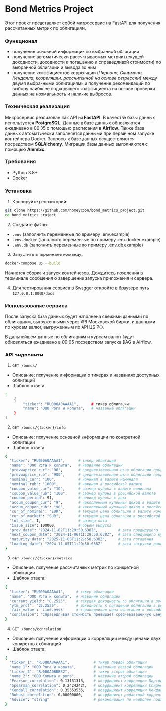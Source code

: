 # Bond Metrics Project

Этот проект представляет собой микросервис на FastAPI для получения рассчитанных метрик по облигациям. 

### Функционал
- получение основной информации по выбранной облигации 
- получение автоматически рассчитываемых метрик (текущей доходности, доходности к погашению и справедливой стоимости) по выбранной облигации и вывода по ним
- получение коэффициентов корреляции (_Пирсона, Спирмена, Кендалла, корреляции, рассчитанной на основе регрессии_) между двумя выбранными облигациями и получение рекомендаций по выбору наиболее подходящего коэффициента на основе проверки данных на нормальность и наличие выбросов.

### Техническая реализация
Микросервис реализован как API на **FastAPI**. В качестве базы данных используется **PostgreSQL**.
Данные в базе данных обновляются ежедневно в 00:05 с помощью расписания в **Airflow**. Также база данных автоматически заполняется данными при первичном запуске контейнера Docker.
Запросы к базе данных осуществляются посредством **SQLAlchemy**.
Миграции базы данных выполняются с помощью **Alembic**. 

### Требования
- Python 3.8+
- Docker

### Установка
1. Клонируйте репозиторий:
```bash
git clone https://github.com/homeycoon/bond_metrics_project.git
cd bond_metrics_project
```
2. Создайте файлы:
- `.env` (заполнить переменные по примеру .env.example)
- `.env.docker` (заполнить переменные по примеру .env.docker.example)
- `.env.db` (заполнить переменные по примеру .env.db.example)
3. Запустите в терминале команду:
```bash
docker-compose up --build
```
Начнется сборка и запуск контейнеров. Дождитесь появления в терминале сообщения о завершении запуска приложения и сервера.

4. Для тестирования сервиса в Swagger откройте в браузере путь `127.0.0.1:8000/docs`

### Использование сервиса
После запуска база данных будет наполнена свежими данными по облигациям, выгруженными через API Московской биржи, и данными по курсам валют, выгруженным по API ЦБ РФ.

В дальнейшем данные по облигациям и курсам валют будут обновляться ежедневно в 00:05 посредством запуска DAG в Airflow.

### API эндпоинты
1. `GET /bonds/`
- Описание: получение информации о тикерах и названиях доступных облигаций
- Шаблон ответа:
```bash
[
    {
        "ticker": "RU000A0AAAA1",      # тикер облигации
        "name": "ООО Рога и копыта",   # название облигации
    }
]
```
2. `GET /bonds/{ticker}/info`
- Описание: получение основной информации по конкретной облигации
- Шаблон ответа:
```bash
{
  "ticker": "RU000A0AAAA1",      # тикер облигации
  "name": "ООО Рога и копыта",   # название облигации
  "prevwaprice_cur": "90",       # средневзвешенная цена облигации прыдущего торгового дня в валюте номинала
  "prevwaprice_rub": "900",      # средневзвешенная цена облигации прыдущего торгового дня в валюте номинала
  "nominal_cur": "100",          # номинал в валюте номинала
  "nominal_rub": "1000",         # номинал в российской валюте
  "coupon_value_cur": "10",      # размер купона в валюте номинала
  "coupon_value_rub": "100",     # размер купона в российской валюте
  "coupon_period": 91,           # период купона в днях
  "accum_coupon_cur": "9",       # накопленный купонный доход в валюте номинала
  "accum_coupon_rub": "90",      # накопленный купонный доход в россйской валюте
  "cur_of_nominal": "EUR",       # текущая цена облигации в валюте номанала
  "cur_of_market": "SUR",        # текущая цена облигации в российской валюте
  "lot_size": 1,                 # размер лота
  "issue_size": 100000,          # объем выпуска
  "prev_date": "2024-11-02T11:29:50.638Z",         # дата предыдущего торгового дня
  "next_coupon_date": "2024-11-06T11:29:50.638Z",  # дата следующего купона
  "maturity_date": "2025-11-05T11:29:50.638Z",     # дата погашения
  "loading_date": "2024-11-05T11:29:50.638Z"       # дата загрузки данных
}
```
3. `GET /bonds/{ticker}/metrics`
- Описание: получение рассчитанных метрик по конкретной облигации
- Шаблон ответа:
```bash
{
  "ticker": "RU000A0AAAA1",     # тикер облигации
  "name": "ООО Рога и копыта",  # название облигации
  "current_yield": "8.2525",    # текущая доходность по облигации в российской валюте
  "ytm_prct": "20.2525",        # доходность к погашению облигации в российской валюте
  "fair_value": "1100.9998"     # справедливая цена облигации в российской валюте
  "conclusion": "Справедливая стоимость превышает средневзвешенную цену. Облигация может быть недооценена. Доходность к погашению 20.25% может быть привлекательна для Вас, так как превышает введенную ставку дисконтирования 10.00%. ВАЖНО: не является индивидуальной инвестиционной рекомендацией (ИИР)"
}
```
4. `GET /bonds/correlation`
- Описание: получение информации о корреляции между ценами двух конкретных облигаций
- Шаблон ответа:
```bash
{
  "ticker_1": "RU000A0AAAA1",           # тикер первой облигации
  "name_1": "ООО Рога и копыта",        # название первой облигации
  "ticker_2": "RU000A0BBBB2",           # тикер второй облигации
  "name_2": "ООО Копыта и рога",        # название второй облигации
  "Pearson_correlation": 0.13131313,    # коэффициент корреляции Пирсона
  "Spearman_correlation": 0.24242424,   # коэффициент корреляции Спирмена
  "Kendall_correlation": 0.35353535,    # коэффициент корреляции Кендалла
  "Robust_correlation": 0.00000000,     # коэффициент робастной корреляции
  "Advice": "string"                    # рекомендация по наиболее подходящему коэффициенту корреляции
}
```
